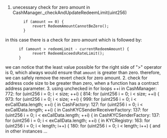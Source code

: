 1. unecessary check for zero amount in CashManager._checkAndUpdateRedeemLimit(uint256)
```
        if (amount == 0) {
            revert RedeemAmountCannotBeZero();
        }
```
in this case there is a check for zero amount which is followed by:
```
      if (amount > redeemLimit - currentRedeemAmount) {
            revert RedeemExceedsRateLimit();
      }
```
we can notice that the least value possible for the right side of ">" operator is 0, which always would ensure that `amount` is greater than zero. therefore, we can safely remove the revert check for zero amount.
2. check for address code size to be greater than zero, when a function has a contract address parameter.
3. using unchecked in for loops ++i
in CashManager:
772:        for (uint256 i = 0; i < size; ++i) {
814:        for (uint256 i = 0; i < size; ++i) {
973:        for (uint256 i = 0; i < size; ++i) {
999:        for (uint256 i = 0; i < exCallData.length; ++i) {
in CashFactory:
127:        for (uint256 i = 0; i < exCallData.length; ++i) {
in CashKYCSenderReceiverFactory:
137:        for (uint256 i = 0; i < exCallData.length; ++i) {
in CashKYCSenderFactory:
137:        for (uint256 i = 0; i < exCallData.length; ++i) {
in KYCRegistry:
163:        for (uint256 i = 0; i < length; i++) {
180:        for (uint256 i = 0; i < length; i++) {
and in other instances ...